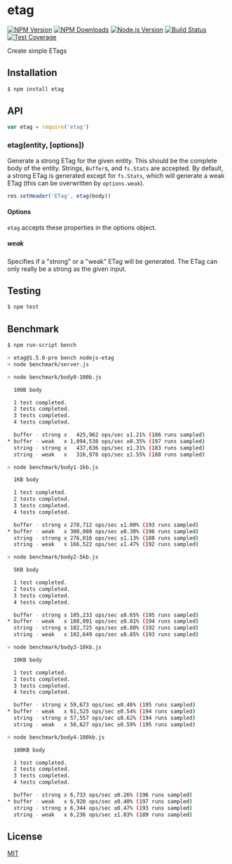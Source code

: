 # etag

[![NPM Version][npm-image]][npm-url]
[![NPM Downloads][downloads-image]][downloads-url]
[![Node.js Version][node-version-image]][node-version-url]
[![Build Status][travis-image]][travis-url]
[![Test Coverage][coveralls-image]][coveralls-url]

Create simple ETags

## Installation

```sh
$ npm install etag
```

## API

```js
var etag = require('etag')
```

### etag(entity, [options])

Generate a strong ETag for the given entity. This should be the complete
body of the entity. Strings, `Buffer`s, and `fs.Stats` are accepted. By
default, a strong ETag is generated except for `fs.Stats`, which will
generate a weak ETag (this can be overwritten by `options.weak`).

```js
res.setHeader('ETag', etag(body))
```

#### Options

`etag` accepts these properties in the options object.

##### weak

Specifies if a "strong" or a "weak" ETag will be generated. The ETag can only
really be a strong as the given input.

## Testing

```sh
$ npm test
```

## Benchmark

```bash
$ npm run-script bench

> etag@1.5.0-pre bench nodejs-etag
> node benchmark/server.js

> node benchmark/body0-100b.js

  100B body

  1 test completed.
  2 tests completed.
  3 tests completed.
  4 tests completed.

  buffer - strong x   425,962 ops/sec ±1.21% (186 runs sampled)
* buffer - weak   x 1,094,538 ops/sec ±0.35% (197 runs sampled)
  string - strong x   437,636 ops/sec ±1.31% (183 runs sampled)
  string - weak   x   316,978 ops/sec ±1.55% (188 runs sampled)

> node benchmark/body1-1kb.js

  1KB body

  1 test completed.
  2 tests completed.
  3 tests completed.
  4 tests completed.

  buffer - strong x 278,712 ops/sec ±1.00% (193 runs sampled)
* buffer - weak   x 300,008 ops/sec ±0.30% (196 runs sampled)
  string - strong x 276,016 ops/sec ±1.13% (188 runs sampled)
  string - weak   x 166,522 ops/sec ±1.47% (192 runs sampled)

> node benchmark/body2-5kb.js

  5KB body

  1 test completed.
  2 tests completed.
  3 tests completed.
  4 tests completed.

  buffer - strong x 105,233 ops/sec ±0.65% (195 runs sampled)
* buffer - weak   x 108,091 ops/sec ±0.81% (194 runs sampled)
  string - strong x 102,725 ops/sec ±0.80% (192 runs sampled)
  string - weak   x 102,649 ops/sec ±0.85% (193 runs sampled)

> node benchmark/body3-10kb.js

  10KB body

  1 test completed.
  2 tests completed.
  3 tests completed.
  4 tests completed.

  buffer - strong x 59,673 ops/sec ±0.46% (195 runs sampled)
* buffer - weak   x 61,525 ops/sec ±0.54% (194 runs sampled)
  string - strong x 57,557 ops/sec ±0.62% (194 runs sampled)
  string - weak   x 58,627 ops/sec ±0.59% (195 runs sampled)

> node benchmark/body4-100kb.js

  100KB body

  1 test completed.
  2 tests completed.
  3 tests completed.
  4 tests completed.

  buffer - strong x 6,733 ops/sec ±0.26% (196 runs sampled)
* buffer - weak   x 6,920 ops/sec ±0.40% (197 runs sampled)
  string - strong x 6,344 ops/sec ±0.47% (193 runs sampled)
  string - weak   x 6,236 ops/sec ±1.03% (189 runs sampled)
```

## License

[MIT](LICENSE)

[npm-image]: https://img.shields.io/npm/v/etag.svg?style=flat
[npm-url]: https://npmjs.org/package/etag
[node-version-image]: https://img.shields.io/node/v/etag.svg?style=flat
[node-version-url]: http://nodejs.org/download/
[travis-image]: https://img.shields.io/travis/jshttp/etag.svg?style=flat
[travis-url]: https://travis-ci.org/jshttp/etag
[coveralls-image]: https://img.shields.io/coveralls/jshttp/etag.svg?style=flat
[coveralls-url]: https://coveralls.io/r/jshttp/etag?branch=master
[downloads-image]: https://img.shields.io/npm/dm/etag.svg?style=flat
[downloads-url]: https://npmjs.org/package/etag
